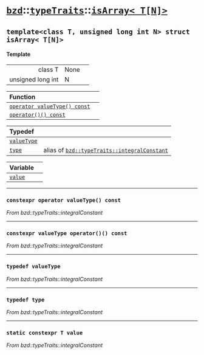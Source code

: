# [`bzd`](../../../index.md)::[`typeTraits`](../../index.md)::[`isArray< T[N]>`](../index.md)

## `template<class T, unsigned long int N> struct isArray< T[N]>`

#### Template
||||
|---:|:---|:---|
|class T|None||
|unsigned long int|N||

|Function||
|:---|:---|
|[`operator valueType() const`](./index.md)||
|[`operator()() const`](./index.md)||

|Typedef||
|:---|:---|
|[`valueType`](./index.md)||
|[`type`](./index.md)|alias of [`bzd::typeTraits::integralConstant`](../integralconstant/index.md)|

|Variable||
|:---|:---|
|[`value`](./index.md)||
------
### `constexpr operator valueType() const`
*From bzd::typeTraits::integralConstant*


------
### `constexpr valueType operator()() const`
*From bzd::typeTraits::integralConstant*


------
### `typedef valueType`
*From bzd::typeTraits::integralConstant*


------
### `typedef type`
*From bzd::typeTraits::integralConstant*


------
### `static constexpr T value`
*From bzd::typeTraits::integralConstant*


